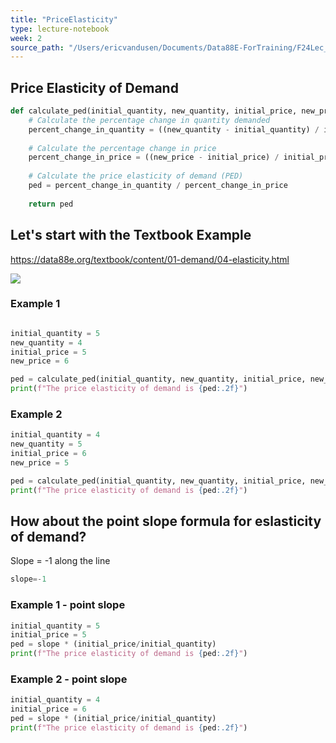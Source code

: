 ```yaml
---
title: "PriceElasticity"
type: lecture-notebook
week: 2
source_path: "/Users/ericvandusen/Documents/Data88E-ForTraining/F24Lec_NBs/lec02/PriceElasticity.ipynb"
---
```


## Price Elasticity of Demand

```python
def calculate_ped(initial_quantity, new_quantity, initial_price, new_price):
    # Calculate the percentage change in quantity demanded
    percent_change_in_quantity = ((new_quantity - initial_quantity) / initial_quantity) * 100
    
    # Calculate the percentage change in price
    percent_change_in_price = ((new_price - initial_price) / initial_price) * 100
    
    # Calculate the price elasticity of demand (PED)
    ped = percent_change_in_quantity / percent_change_in_price
    
    return ped
```

## Let's start with the Textbook Example
https://data88e.org/textbook/content/01-demand/04-elasticity.html

![](PED-txt.png)

### Example 1

```python

initial_quantity = 5
new_quantity = 4
initial_price = 5
new_price = 6

ped = calculate_ped(initial_quantity, new_quantity, initial_price, new_price)
print(f"The price elasticity of demand is {ped:.2f}")
```

### Example 2

```python
initial_quantity = 4
new_quantity = 5
initial_price = 6
new_price = 5

ped = calculate_ped(initial_quantity, new_quantity, initial_price, new_price)
print(f"The price elasticity of demand is {ped:.2f}")
```

## How about the point slope formula for eslasticity of demand?

Slope = -1 along the line

```python
slope=-1
```

### Example 1  - point slope

```python
initial_quantity = 5
initial_price = 5
ped = slope * (initial_price/initial_quantity)
print(f"The price elasticity of demand is {ped:.2f}")
```

### Example 2  - point slope

```python
initial_quantity = 4
initial_price = 6
ped = slope * (initial_price/initial_quantity)
print(f"The price elasticity of demand is {ped:.2f}")
```

```python

```

